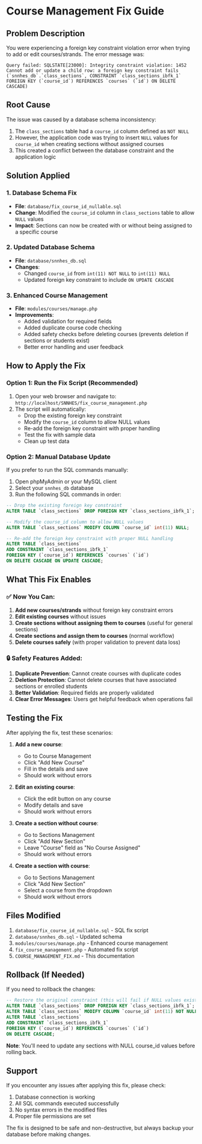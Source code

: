 # Course Management Fix Guide

## Problem Description
You were experiencing a foreign key constraint violation error when trying to add or edit courses/strands. The error message was:
```
Query failed: SQLSTATE[23000]: Integrity constraint violation: 1452 Cannot add or update a child row: a foreign key constraint fails (`snnhes_db`.`class_sections`, CONSTRAINT `class_sections_ibfk_1` FOREIGN KEY (`course_id`) REFERENCES `courses` (`id`) ON DELETE CASCADE)
```

## Root Cause
The issue was caused by a database schema inconsistency:
1. The `class_sections` table had a `course_id` column defined as `NOT NULL`
2. However, the application code was trying to insert `NULL` values for `course_id` when creating sections without assigned courses
3. This created a conflict between the database constraint and the application logic

## Solution Applied

### 1. Database Schema Fix
- **File**: `database/fix_course_id_nullable.sql`
- **Change**: Modified the `course_id` column in `class_sections` table to allow `NULL` values
- **Impact**: Sections can now be created with or without being assigned to a specific course

### 2. Updated Database Schema
- **File**: `database/snnhes_db.sql`
- **Changes**:
  - Changed `course_id` from `int(11) NOT NULL` to `int(11) NULL`
  - Updated foreign key constraint to include `ON UPDATE CASCADE`

### 3. Enhanced Course Management
- **File**: `modules/courses/manage.php`
- **Improvements**:
  - Added validation for required fields
  - Added duplicate course code checking
  - Added safety checks before deleting courses (prevents deletion if sections or students exist)
  - Better error handling and user feedback

## How to Apply the Fix

### Option 1: Run the Fix Script (Recommended)
1. Open your web browser and navigate to: `http://localhost/SNNHES/fix_course_management.php`
2. The script will automatically:
   - Drop the existing foreign key constraint
   - Modify the `course_id` column to allow NULL values
   - Re-add the foreign key constraint with proper handling
   - Test the fix with sample data
   - Clean up test data

### Option 2: Manual Database Update
If you prefer to run the SQL commands manually:

1. Open phpMyAdmin or your MySQL client
2. Select your `snnhes_db` database
3. Run the following SQL commands in order:

```sql
-- Drop the existing foreign key constraint
ALTER TABLE `class_sections` DROP FOREIGN KEY `class_sections_ibfk_1`;

-- Modify the course_id column to allow NULL values
ALTER TABLE `class_sections` MODIFY COLUMN `course_id` int(11) NULL;

-- Re-add the foreign key constraint with proper NULL handling
ALTER TABLE `class_sections` 
ADD CONSTRAINT `class_sections_ibfk_1` 
FOREIGN KEY (`course_id`) REFERENCES `courses` (`id`) 
ON DELETE CASCADE ON UPDATE CASCADE;
```

## What This Fix Enables

### ✅ Now You Can:
1. **Add new courses/strands** without foreign key constraint errors
2. **Edit existing courses** without issues
3. **Create sections without assigning them to courses** (useful for general sections)
4. **Create sections and assign them to courses** (normal workflow)
5. **Delete courses safely** (with proper validation to prevent data loss)

### 🔒 Safety Features Added:
1. **Duplicate Prevention**: Cannot create courses with duplicate codes
2. **Deletion Protection**: Cannot delete courses that have associated sections or enrolled students
3. **Better Validation**: Required fields are properly validated
4. **Clear Error Messages**: Users get helpful feedback when operations fail

## Testing the Fix

After applying the fix, test these scenarios:

1. **Add a new course**:
   - Go to Course Management
   - Click "Add New Course"
   - Fill in the details and save
   - Should work without errors

2. **Edit an existing course**:
   - Click the edit button on any course
   - Modify details and save
   - Should work without errors

3. **Create a section without course**:
   - Go to Sections Management
   - Click "Add New Section"
   - Leave "Course" field as "No Course Assigned"
   - Should work without errors

4. **Create a section with course**:
   - Go to Sections Management
   - Click "Add New Section"
   - Select a course from the dropdown
   - Should work without errors

## Files Modified

1. `database/fix_course_id_nullable.sql` - SQL fix script
2. `database/snnhes_db.sql` - Updated schema
3. `modules/courses/manage.php` - Enhanced course management
4. `fix_course_management.php` - Automated fix script
5. `COURSE_MANAGEMENT_FIX.md` - This documentation

## Rollback (If Needed)

If you need to rollback the changes:

```sql
-- Restore the original constraint (this will fail if NULL values exist)
ALTER TABLE `class_sections` DROP FOREIGN KEY `class_sections_ibfk_1`;
ALTER TABLE `class_sections` MODIFY COLUMN `course_id` int(11) NOT NULL;
ALTER TABLE `class_sections` 
ADD CONSTRAINT `class_sections_ibfk_1` 
FOREIGN KEY (`course_id`) REFERENCES `courses` (`id`) 
ON DELETE CASCADE;
```

**Note**: You'll need to update any sections with NULL course_id values before rolling back.

## Support

If you encounter any issues after applying this fix, please check:
1. Database connection is working
2. All SQL commands executed successfully
3. No syntax errors in the modified files
4. Proper file permissions are set

The fix is designed to be safe and non-destructive, but always backup your database before making changes.
